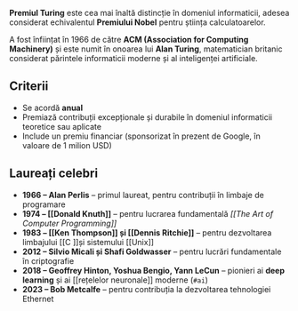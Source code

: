 **Premiul Turing** este cea mai înaltă distincție în domeniul informaticii, adesea considerat echivalentul **Premiului Nobel** pentru știința calculatoarelor.

A fost înființat în 1966 de către **ACM (Association for Computing Machinery)** și este numit în onoarea lui **Alan Turing**, matematician britanic considerat părintele informaticii moderne și al inteligenței artificiale.

## Criterii

- Se acordă **anual**
- Premiază contribuții excepționale și durabile în domeniul informaticii teoretice sau aplicate
- Include un premiu financiar (sponsorizat în prezent de Google, în valoare de 1 milion USD)

## Laureați celebri

- **1966 – Alan Perlis** – primul laureat, pentru contribuții în limbaje de programare
- **1974 – [[Donald Knuth]]** – pentru lucrarea fundamentală *[[The Art of Computer Programming]]*
- **1983 – [[Ken Thompson]] și [[Dennis Ritchie]]** – pentru dezvoltarea limbajului [[C ]]și sistemului [[Unix]]
- **2012 – Silvio Micali și Shafi Goldwasser** – pentru lucrări fundamentale în criptografie
- **2018 – Geoffrey Hinton, Yoshua Bengio, Yann LeCun** – pionieri ai **deep learning** și ai [[rețelelor neuronale]] moderne (`#ai`)
- **2023 – Bob Metcalfe** – pentru contribuția la dezvoltarea tehnologiei Ethernet